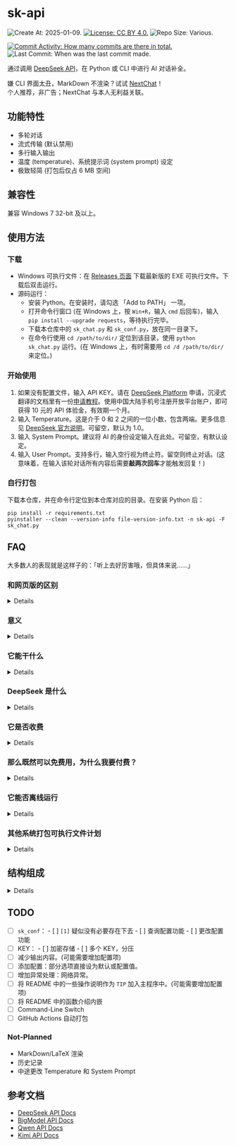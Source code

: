 # sk-api

![Create At: 2025-01-09.](https://img.shields.io/github/created-at/PumpkinJui/sk-api?style=for-the-badge&logo=github&logoColor=white&color=477DB2)
[![License: CC BY 4.0.](https://img.shields.io/github/license/PumpkinJui/sk-api?style=for-the-badge&logo=creativecommons&logoColor=white&color=477DB2)](LICENSE)
![Repo Size: Various.](https://img.shields.io/github/repo-size/PumpkinJui/sk-api?style=for-the-badge&logo=gitbook&logoColor=white&color=477DB2)

[![Commit Activity: How many commits are there in total.](https://img.shields.io/github/commit-activity/t/PumpkinJui/sk-api?style=for-the-badge&color=yellow)](https://github.com/PumpkinJui/sk-api/commits/main/)
![Last Commit: When was the last commit made.](https://img.shields.io/github/last-commit/PumpkinJui/sk-api?display_timestamp=author&style=for-the-badge&color=yellow)

通过调用 [DeepSeek API](https://api-docs.deepseek.com/zh-cn/)，在 Python 或 CLI 中进行 AI 对话补全。

嫌 CLI 界面太丑，MarkDown 不渲染？试试 [NextChat](https://app.nextchat.dev/)！  
个人推荐，非广告；NextChat 与本人无利益关联。

## 功能特性

- 多轮对话
- 流式传输 (默认禁用)
- 多行输入输出
- 温度 (temperature)、系统提示词 (system prompt) 设定
- 极致轻简 (打包后仅占 6 MB 空间)

## 兼容性

兼容 Windows 7 32-bit 及以上。

## 使用方法

### 下载

- Windows 可执行文件：在 [Releases 页面](https://github.com/PumpkinJui/sk-api/releases/) 下载最新版的 EXE 可执行文件。下载后双击运行。
- 源码运行：
  - 安装 Python。在安装时，请勾选 「Add to PATH」 一项。
  - 打开命令行窗口 (在 Windows 上，按 `Win+R`，输入 `cmd` 后回车)，输入 `pip install --upgrade requests`，等待执行完毕。
  - 下载本仓库中的 `sk_chat.py` 和 `sk_conf.py`，放在同一目录下。
  - 在命令行使用 `cd /path/to/dir/` 定位到该目录，使用 `python sk_chat.py` 运行。(在 Windows 上，有时需要用 `cd /d /path/to/dir/` 来定位。)

### 开始使用

1. 如果没有配置文件，输入 API KEY。请在 [DeepSeek Platform](https://platform.deepseek.com/api_keys) 申请，沉浸式翻译的文档里有一份[申请教程](https://immersivetranslate.com/zh-Hans/docs/services/deepseek/)。使用中国大陆手机号注册开放平台账户，即可获得 10 元的 API 体验金，有效期一个月。
2. 输入 Temperature。这是介于 0 和 2 之间的一位小数，包含两端。更多信息见 [DeepSeek 官方说明](https://api-docs.deepseek.com/zh-cn/quick_start/parameter_settings)。可留空，默认为 1.0。
3. 输入 System Prompt。建议将 AI 的身份设定输入在此处。可留空，有默认设定。
4. 输入 User Prompt。支持多行，输入空行视为终止符。留空则终止对话。(这意味着，在输入该轮对话所有内容后需要**敲两次回车**才能触发回复！)

### 自行打包

下载本仓库，并在命令行定位到本仓库对应的目录。在安装 Python 后：

```shell
pip install -r requirements.txt
pyinstaller --clean --version-info file-version-info.txt -n sk-api -F sk_chat.py
```

## FAQ

大多数人的表现就是这样子的：「听上去好厉害哦，但具体来说……」

### 和网页版的区别

<details>

**各有优劣。**

网页版不能设温度，也不能设系统提示词；但是网页版有 DeepThink 和 WebSearch 功能，还能直接输入连续的空行，而且还是免费的。API 虽然几乎相当于没收钱，毕竟还是收了的。

API 更为灵活，因此可以在网页对话之外的众多场景中使用。

</details>

### 意义

<details>

……其实有的时候我挺讨厌这个问题的，干就完了管什么意义不意义的。问那么多意义不虚无主义吗。

好吧我还是回答一下。

最早做这个是意外注册了 DeepSeek 的开放平台账号，发现居然有 10 块钱，还一个月就到期。于是弄了一个 API KEY，把它挂上了[沉浸式翻译](https://immersivetranslate.com/)。

然后在翻译的时候发现这玩意质量特别高：我原来用的是免费的智谱翻译，在它没出时还用过微软翻译，有时还用腾讯交互翻译。  
后面这些服务在翻译 [Harry Potter Wiki](https://harrypotter.fandom.com/wiki/) 时全部处于蒙圈状态：人名翻译准不准确要看心情和运气，比如智谱，即使我专门配置了对 HPW 的提示词，还是对各位姓或名由 S 开头的分不清楚，斯拉格霍恩 (Slughorn) 和斯内普 (Snape) 全都变成了斯莱特林 (Slytherin)；咒语更是基本没有翻译对的，只有阿瓦达索命、呼神护卫等知名咒语翻译是准的。  
而 DeepSeek 没有译错的人名，咒语也能译对很多……

于是后来就想把手机里面的通义扔了换成 DeepSeek (吐槽通义不好好做对话弄一堆舞王和活动什么的)，但是发现它没做 APP；而我浏览器从来不记录历史记录和登录状态，它还每次要我验证码，就很难办了。  
最后我把通义换了 Kimi，但是还是想用 DeepSeek，那就跟着 API 文档鼓捣呗。

我手机上用的是 Termux。一开始看见文档有 CURL，就想用 Linux Bash 实现。后来靠着 AI (主要指 Kimi) 做出来非流式传输的多轮对话；还有 bug，不知道为什么一滚屏就不能多轮对话了，说我有控制字符；而且也不能多行输入，可能也是我当时没考虑到做这个。  
后来做流式传输时被多行输出卡住了，不管怎么改，都要么吞换行，要么显示成 n。于是索性掀桌不做了。

然后转战 Python。Python 是我的编程第一语言了，但是一上来就因为我 Termux 用的 Python 版本太新，装不上 OpenAI 的第三方库；于是改用 requests，靠改示例代码，写出来了这个程序。除了在手机上的编辑 (拿不上电脑导致的) 以外，有相当一部分工作 (包括 0.9 的打包) 都是在南 219 机房做的，因为那的电脑是 Windows 7 32-bit，我理想中的最低兼容目标。  
1.0 是人脑执行程序发现 bug 以后急急忙忙改的，最后借科夫的 Windows 7 64-bit 电脑，现场装了个 32 位的 Python 3.8.10 打包。至此 1.0 版本完工，当然也有需要优化的代码和新增的功能，但可用性已经很强了。再后来，就把这玩意上了 GitHub。

所以说了这么多，到底有什么意义呢？

折腾的意义，让我不用验证码同时用上 DeepSeek 的意义，学习 Bash 和 requests 的意义，甚至耍帅的意义。

或者在拿不上手机的场景、一人付费大家共享的场景，放在班里面大家公用一类的……

真要往大点说，毕竟这一套东西是和 OpenAI 接口兼容的，我改个网址就可以换成其他 AI……变相实现了 OpenAI 库的一些功能？

这么看来，意义么，我想做就好了。「想」比任何意义都管用。

<details>
<summary>
延伸阅读：價值評估 (节选)
</summary>

> 價值評估
>
> 價值的起點是一個真實的問題。當我們看到一個值得解決的問題，並清晰地認識到其背後的價值時，就會產生繼續推進的動力。而脫離了「實際問題」這個根基，整個計劃的目標就變成了一個「空想」，因此其未來自然是不明朗的。
>
> 明確價值，實際上就是在回答這樣的一個問題：「完成這個計劃的過程和結果能給我們帶來什麼樣的好處？」這裡得到的理由越充分，把計劃執行完的可能性就越高。
>
> ……
>
> 除了對自身價值的評估之外，計劃本身的價值也需要被納入考量。對價值的評估始於明確的「問題」。尤其是針對「開發軟體」、「製作遊戲」或者「寫本小說」這種企劃，在給它們的價值做定性的時候，最先需要回答的問題便是「這個計劃究竟解決了什麼問題？」
>
> 一個軟體在解決的問題可能是「工作效率」，而一款遊戲在解決的問題可能是「表達一個觀念、保存一段文化、記錄一個故事」。明確了這個問題之後我們便可以藉由問題的價值來推估整個計劃價值的天花板。具體的做法有很多：比如，從「有多少人關注這個問題？」這樣的角度來進行推算。再比如，假設你希望藉由這個計劃獲取資金上的利益的話，不妨再來進一步評估一下：「人們願意為了這個問題付出多少錢？」藉著這些資訊我們可以通過一個粗糙的乘法得到大致的盈利空間。
>
> 與如夢似幻的想像不同，以上討論到的「具象化概念」可以幫助我們找到計劃的「不可替代性」，進而為計劃長期執行提供持續性動力，而非單純地依靠「開坑嗎啡」做「短程衝刺」。
>
> ……
>
> 无论这个计划最终呈现出来的效果是怎样的，它对于我们的价值都独一无二，值得我们去呵护和坚守。
>
> ⸺《當代學生生存手冊》

</details>
</details>

### 它能干什么

<details>

用专业一点的说法，就是上面那句：「通过调用 [DeepSeek API](https://api-docs.deepseek.com/zh-cn/)，在 Python 或 CLI 中进行 AI 对话补全。」

用更容易理解的说法，就是这样的：(以下内容由本程序辅助生成)

> 简单来说，这个程序就像是一个桥梁，让你可以轻松地与一个聪明的 AI 助手对话，而不需要了解复杂的技术细节。
>
> API (应用程序编程接口) 就像是一个「服务员」或「中间人」，它帮助不同的软件或应用程序之间进行沟通和协作。想象一下，你去一家会员制餐厅吃饭。你不需要知道厨房里是如何做菜的，你只需要出示会员卡，告诉服务员你想要什么，服务员会把你的需求传达给厨房，然后把做好的菜端给你。API 就像这个服务员，它让不同的软件系统之间能够互相「点菜」和「上菜」，而不需要知道对方内部的具体实现细节。而 API 密钥则像是那张会员卡，可以用来证明你的身份，如果没有它你就点不了菜，用不了更优惠的价格。
>
> 为了与 DeepSeek 进行对话，你可以在命令行界面 (CLI) 运行已经打包好的程序，或者通过 Python 直接运行本程序的源码。

</details>

### DeepSeek 是什么

<details>

**一款 AI 智能助手**，类似于 ChatGPT、Kimi、豆包等，但是由不同的公司开发。也是这家公司的名称 (中文名「深度求索」)

- [DeepSeek 主页](https://www.deepseek.com/)
- [DeepSeek 网页对话](https://chat.deepseek.com/)
- [DeepSeek 开放平台](https://platform.deepseek.com/)

</details>

### 它是否收费

<details>

**本程序采用 [MIT](LICENSE) 授权，完全免费。**

**对于网页对话来说，DeepSeek *是免费的*；对于 API 请求*则不是*，但是便宜得令人难以置信。**

从我在开发中的测试来看，我玩了整整一周，甚至在沉浸式翻译拿它翻译了一本比较短的电子书，一共花了六毛钱。其中，对话远远没有网页翻译花钱多。

具体定价见[官方文档](https://api-docs.deepseek.com/zh-cn/quick_start/pricing)。

</details>

### 那么既然可以免费用，为什么我要付费？

<details>

如果真的不喜欢付费，**你也可以直接使用免费的网页对话**。我喜欢用 API 的理由是它灵活开放，而且不用验证码。

API 提供的是一个更广阔的世界。例如，你还可以把它挂到[沉浸式翻译](https://immersivetranslate.com/)上面，获得更高质量的网页翻译。

还有许多像这样能接入 AI 的软件，[Awesome DeepSeek Integration](https://github.com/deepseek-ai/awesome-deepseek-integration) 中提供了一部分示例。这就是说，通过使用 API，你还可以使用不仅限于本程序的其他许多程序。

通过 API，也不必限于在浏览器里用 DeepSeek 了，本程序实现的就是这个。

另外，也不是必须只用 API 不用网页版，这两者并不排斥。

</details>

### 它能否离线运行

<details>

**不能**。因为本程序是用 API 进行远程服务器请求，而不是本地大模型进行生成，所以必须联网。

如果有离线需求，请考虑本地大模型。教程请在[少数派 sspai](https://sspai.com/)等网站进行搜索。

</details>

### 其他系统打包可执行文件计划

<details>

~~**暂时没有计划**。Pyinstaller 决定了我只能有什么系统打包什么系统，而我只用 Windows 和 Termux；而 Termux 的 Python 版本 (或者兼容机制) 把我背刺了，装不上 Pyinstaller，就干脆打包不了了。我自己用的都是源码执行。~~

后续考虑 GitHub Actions。

</details>

## 结构组成

<details>

### sk.json

<details>

配置文件，使用 JSON 语言。支持的配置项如下：

- `stream`：`bool`。设定为 `true` 时，进行流式输出，`false` 反之。  
  选填项，默认为 `true`。
- `balance_chk`：`bool`。设定为 `true` 时，查询账户余额，输出后自动退出；`false` 进行对话。  
  选填项，默认为 `false`。
- `service`：`dict`。具体配置各大模型的信息。必填项。
  - `DSK`：`dict`。配置 DeepSeek 的信息。选填项。
    - `KEY`：`str`。API KEY。必填项。
  - `GLM`：`dict`。配置 GLM 的信息。选填项。
    - `KEY`：`str`。API KEY。必填项。
    - `model`：`str`。选择使用的模型。  
      选填项，默认为 `prompt`。可选项*暂定*包括：
      - prompt
      - glm-zero-preview
      - glm-4-plus
      - glm-4-air-0111
      - glm-4-long
      - glm-4-airx
      - glm-4-flashx
      - glm-4-flash
      - glm-4-alltools <!-- 还要额外适配 tools？真是越来越精彩了。-->
      - charglm-4
      - emohaa
      - codegeex-4
    - `jwt`：`bool`。指定在传输时是否使用 jwt 对 KEY 进行加密 (即使用鉴权 token 进行鉴权)。  
      选填项，默认为 `True`。这不影响直接传入鉴权 token。

</details>

### sk_conf.py

<details>

通用配置读取模块。

#### `checklt`

配置对照表。格式如下：

```python
key: [value,vtype,required]
```

- `key`：键名称；`str`。
- `value`：该键对应值；any。
- `vtype`：对应值所属类型；`type`。
- `required`：是否必填；`bool`。  
  在此处设置为 `True` 时，推荐将 `value` 设置为 `None`、`""` (如果类型为 `str`) 等空值。  
  这可以使它看上去更整洁。即使不这么设置，也不会影响执行结果。

#### `confDefault(ref:dict=checklt)`

根据 `ref` 递归式生成并返回默认配置。

#### `confCheck(confG:dict,ref:dict=checklt)`

根据 `ref` 中的配置，检查 `confG` 中的自定义配置。检查项包括：

- 键名称是否包含在可用配置列表内。
- 键对应值是否符合指定类型。
- 如果键对应值是字典，检查其是否为空，并在非空时进行递归。

对于非法的自定义配置项，输出一条警告，并跳过该配置项。

检查后，返回合法的自定义配置。

#### `confMerge(confE:dict,confI:dict=confDefault(),ref:dict=checklt)`

首先，检查必填项是否已经填写。未填写必填项将返回 `False`。

然后，将 `confE` 中的配置项合并到 `confI` 中。`confI` 中原有的配置项将被覆盖。

最后，检查 KEY 的填写格式。如果格式正确，返回合并后的配置；否则返回 `False`。

#### `confRcheck(confR:dict,ref:dict=checklt)`

根据 `ref` 中的配置，检查必填项是否已经填写。

如果有任一必填项未填写，输出一条错误信息，并返回 `False`；否则返回原配置。

#### `KEYcheck(confK:dict)`

本程序专用的 KEY 格式检查函数。原理为：

- GLM 的 KEY 和鉴权 token 均由 `.` 作为分隔符；
- 其他 (DeepSeek、Qwen、Kimi) 均由 `sk-` 开头。后两者可能在未来添加。

因默认配置中 GLM 无 KEY，但在前序环节无法筛查，先检查 GLM 是否存在 KEY。如不存在，删除此键。

然后，进行 KEY 格式检查。检查通过返回配置，不通过返回 `False`。

#### `confGet(confFile:str)`

读取自定义配置文件 `confFile`。该文件应为 JSON 格式。

如果该文件不存在，或不合 JSON 语法，输出一条错误信息，并返回默认配置。

如果该文件存在并合 JSON 语法，检查所有配置项，将合法配置合并进默认配置，并返回合并后的配置。

</details>

### sk_chat.py

<details>

对话主脚本。

#### `exitc(reason:str='')`

输出 `reason` 并抛出 `SystemExit`。这将导致剩余所有部分不再执行，等待用户确认退出。没有返回值。

#### `conf_read()`

#### `service_model(keyword:str,lt:tuple,lower:bool=True,sts:str='prompt')`

#### `service_infoget(service:str)`

#### `headers_make(KEY:str,contype:bool=True)`

#### `balance_chk(url:str)`

使用 `requests` 库，向远程服务器 `url` 发送请求，查询指定 KEY 对应账户的余额。

如果查询成功 (HTTP-200)，因 `INF: total_balance currency left in the DeepSeek balance.` (类似于 `1.23 CNY`) 调用 `exitc(reason)`。

如果查询失败，因 `status_code message` 调用 `exitc(reason)`。

#### `usr_get(rnd:int)`

输出 `User #rnd`，并获取用户的多行输入。

用户可以输入多行连续的内容。当输入空行 (连续敲两次回车) 时：

- 如果已经有了输入内容，将所有内容使用 `\n` 拼接在一起，以 `messages` 格式返回。
- 如果没有输入内容，因 `Null input; chat ended.` 调用 `exitc(reason)`。

#### `data_gen(msg:list,model:str,max_tokens:int,temp:float,stream:bool)`

根据各参数值，生成 JSON 格式的请求信息并返回。

#### `ast_nostream(url:str,headers:dict,msg:list,temp:float)`

在 `stream` 为 `False` 时执行的部分。

根据各参数值，使用 `requests` 库进行非流式传输请求。

如果请求成功 (HTTP-200)，提取返回内容中的生成文本，输出并以 `messages` 格式添加到 `msg` 中。

如果请求失败，因 `status_code message` 调用 `exitc(reason)`。

没有返回值。

#### `ast_stream(url:str,headers:dict,msg:list,temp:float)`

在 `stream` 为 `True` 时执行的内容。

根据各参数值，使用 `requests` 库进行流式传输请求。

如果请求成功 (HTTP-200)，不断提取返回内容中的新生成文本并输出；全部传输完毕后，将整段生成文本以 `messages` 格式添加到 `msg` 中。

如果请求失败，因 `status_code message` 调用 `exitc(reason)`。

没有返回值。

#### `chat(stream:bool)`

首先，获取 `Temperature`，并在其不合法时，反复提示正确格式并重新获取输入；此处为空将使用默认的 `1.0`。

然后，获取 `System Prompt`，并将其以 `messages` 格式添加到 `msg` 中；此处为空将使用默认的 `You are a helpful assistant.`

之后，使用之前的多个函数，进行多轮对话。

没有返回值。

#### main

整体上是一个大型的 `try-except-finally` 结构，用于在停止执行后等待用户确认退出。

首先，获取配置或生成配置。

然后，在 `balance_chk` 为 `True` 时进行余额查询：如果指定服务不支持余额查询，则退出。

之后，进行对话。

如果触发了 `SystemExit`，直接转至 `finally` 块，等待用户确认退出。

如果触发了 `KeyboardInterrupt`，输出 `Aborted.`。

如果触发了其他异常，输出 `Traceback` 错误信息。

在任何情况下，最后都会提示用户按回车退出，以等待用户查看信息并确认退出。

</details>
</details>

## TODO

- [ ] `sk_conf`：
      - [ ] `[1]` 疑似没有必要存在下去
      - [ ] 查询配置功能
      - [ ] 更改配置功能
- [ ] KEY：
      - [ ] 加密存储
      - [ ] 多个 KEY，分压
- [ ] 减少输出内容。(可能需要增加配置项)
- [ ] 添加配置：部分选项直接设为默认或配置值。
- [ ] 增加异常处理：网络异常。
- [ ] 将 README 中的一些操作说明作为 `TIP` 加入主程序中。(可能需要增加配置项)
- [ ] 将 README 中的函数介绍内嵌
- [ ] Command-Line Switch
- [ ] GitHub Actions 自动打包

### Not-Planned

- MarkDown/LaTeX 渲染
- 历史记录
- 中途更改 Temperature 和 System Prompt

## 参考文档

- [DeepSeek API Docs](https://api-docs.deepseek.com/zh-cn/)
- [BigModel API Docs](https://bigmodel.cn/dev/welcome)
- [Qwen API Docs](https://help.aliyun.com/zh/model-studio/)
- [Kimi API Docs](https://platform.moonshot.cn/docs/intro)

